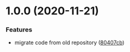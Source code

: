 # 1.0.0 (2020-11-21)


### Features

* migrate code from old repository ([80407cb](https://github.com/Silthus/plugin-downloader/commit/80407cb7a739dcd400564da89e037d0ffa120eb1))
